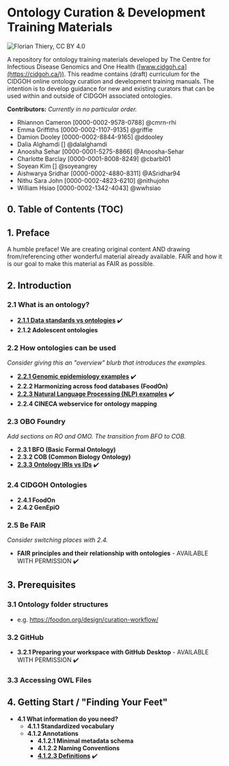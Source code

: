 # Ontology Curation & Development Training Materials

![Florian Thiery, CC BY 4.0](https://github.com/cidgoh/ontotraining/assets/48695054/5ec83823-9638-4875-b2c5-75e9045ba459)

A repository for ontology training materials developed by The Centre for Infectious Disease Genomics and One Health ([www.cidgoh.ca](https://cidgoh.ca/)). This readme contains (draft) curriculum for the CIDGOH online ontology curation and development training manuals. The intention is to develop guidance for new and existing curators that can be used within and outside of CIDGOH associated ontologies.

**Contributors:**
_Currently in no particular order._

- Rhiannon Cameron [0000-0002-9578-0788] @cmrn-rhi
- Emma Griffiths [0000-0002-1107-9135] @griffie
- Damion Dooley [0000-0002-8844-9165] @ddooley
- Dalia Alghamdi [] @dalalghamdi
- Anoosha Sehar [0000-0001-5275-8866] @Anoosha-Sehar
- Charlotte Barclay [0000-0001-8008-8249] @cbarbl01
- Soyean Kim [] @soyeangrey
- Aishwarya Sridhar [0000-0002-4880-8311] @ASridhar94
- Nithu Sara John [0000-0002-4823-6210] @nithujohn
- William Hsiao [0000-0002-1342-4043] @wwhsiao

## 0. Table of Contents (TOC)



## 1. Preface

A humble preface! We are creating original content AND drawing from/referencing other wonderful material already available. FAIR and how it is our goal to make this material as FAIR as possible.

## 2. Introduction

### 2.1 What is an ontology?
- [**2.1.1 Data standards vs ontologies**](https://docs.google.com/document/d/e/2PACX-1vS7GsG2ShIJA25uac6PDQR3qKaU5_O_kOnI5H1SdOyQvcl2xRShFt3VOUPbMSfDw55lqsQPAZpsYO0M/pub) ✔️
- **2.1.2 Adolescent ontologies**

### 2.2 How ontologies can be used
_Consider giving this an "overview" blurb that introduces the examples._
- [**2.2.1 Genomic epidemiology examples**](https://docs.google.com/document/d/e/2PACX-1vSaNtX1yKdiradc0L3MbReqvLIeBlJazOeB-SNX9cVzm3cvfl3ZtxcCjyhpGy4obWT-cglpx0kg3Bnj/pub) ✔️
- **2.2.2 Harmonizing across food databases (FoodOn)**
- [**2.2.3 Natural Language Processing (NLP) examples**](https://medium.com/@soyeankim/genomic-epidemiology-ontology-and-nlp-creating-new-systems-for-infectious-disease-management-7d14eac6ac1d) ✔️
- **2.2.4 CINECA webservice for ontology mapping**

### 2.3 OBO Foundry
_Add sections on RO and OMO. The transition from BFO to COB._
- **2.3.1 BFO (Basic Formal Ontology)**
- **2.3.2 COB (Common Biology Ontology)**
- [**2.3.3 Ontology IRIs vs IDs**](https://docs.google.com/document/d/e/2PACX-1vSekJ3Sj1Km1l5prok-U1aeV3UcZhwIRibQe7u5EIVeR5kZEd4ewKbB-CRbsi6JvXHTU-ISxeNaLRm8/pub) ✔️

### 2.4 CIDGOH Ontologies
- **2.4.1 FoodOn**
- **2.4.2 GenEpiO**

### 2.5 Be FAIR
_Consider switching places with 2.4._
- **FAIR principles and their relationship with ontologies** - AVAILABLE WITH PERMISSION ✔️

## 3. Prerequisites

### 3.1 Ontology folder structures
- e.g. https://foodon.org/design/curation-workflow/

### 3.2 GitHub
- **3.2.1 Preparing your workspace with GitHub Desktop** - AVAILABLE WITH PERMISSION ✔️

### 3.3 Accessing OWL Files

## 4. Getting Start / "Finding Your Feet"
- **4.1 What information do you need?**
  - **4.1.1 Standardized vocabulary**
  - **4.1.2 Annotations**
    - **4.1.2.1 Minimal metadata schema**
    - **4.1.2.2 Naming Conventions**
    - [**4.1.2.3 Definitions**](https://docs.google.com/document/d/e/2PACX-1vSJaJpA3ebp8gSWfSMO5lCPQcmk1RSJuaxtzfwTGoZaMEuMuxZZZjLsvMBG5TS9Q_IPFVQqhL0Ei-C-/pub) ✔️
